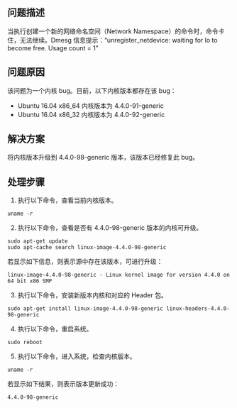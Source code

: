 ## 问题描述
当执行创建一个新的网络命名空间（Network Namespace）的命令时，命令卡住，无法继续。Dmesg 信息提示：“unregister_netdevice: waiting for lo to become free. Usage count = 1”

## 问题原因
该问题为一个内核 bug。目前，以下内核版本都存在该 bug：
- Ubuntu 16.04 x86_64 内核版本为 4.4.0-91-generic
- Ubuntu 16.04 x86_32 内核版本为 4.4.0-92-generic

## 解决方案

将内核版本升级到 4.4.0-98-generic 版本，该版本已经修复此 bug。

## 处理步骤
1. 执行以下命令，查看当前内核版本。
```shellsession
uname -r
```
2. 执行以下命令，查看是否有 4.4.0-98-generic 版本的内核可升级。
```shellsession
sudo apt-get update
sudo apt-cache search linux-image-4.4.0-98-generic
```
若显示如下信息，则表示源中存在该版本，可进行升级：
```shellsession
linux-image-4.4.0-98-generic - Linux kernel image for version 4.4.0 on 64 bit x86 SMP
```
3. 执行以下命令，安装新版本内核和对应的 Header 包。
```shellsession
sudo apt-get install linux-image-4.4.0-98-generic linux-headers-4.4.0-98-generic
```
4. 执行以下命令，重启系统。
```shellsession
sudo reboot
```
5. 执行以下命令，进入系统，检查内核版本。
```shellsession
uname -r
```
若显示如下结果，则表示版本更新成功：
```shellsession
4.4.0-98-generic
```



